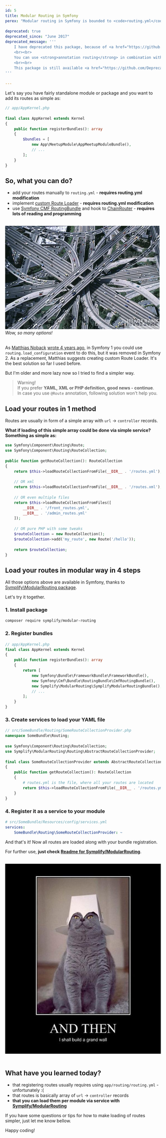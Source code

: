 ```yaml
---
id: 5
title: Modular Routing in Symfony
perex: "Modular routing in Symfony is bounded to <code>routing.yml</code>. Adding few lines for each new module can create large mess. Can we make it bit simpler? Sure we do and I will show you how."

deprecated: true
deprecated_since: "June 2017"
deprecated_message: '''
    I have deprecated this package, because of <a href="https://github.com/Symplify/Symplify/issues/181">feedback that it is not useful</a> and low download rates (under 2 000 in 2 years).
    <br><br>
    You can use <strong>annotation routing</strong> in combination with <strong><a href="/blog/2017/05/07/how-to-refactor-to-new-dependency-injection-features-in-symfony-3-3/#4-use-psr-4-based-service-autodiscovery-and-registration">PSR-4 controller autodiscovery</a></strong> since <strong>Symfony 3.3</strong> and with <a href="https://github.com/symfony/symfony/pull/23044">routing annotation loader enabled by default</a> since <strong>Symfony 3.4</strong>.
    <br><br>
    This package is still available <a href="https://github.com/DeprecatedPackages/SymfonyModularRouting">here for inspiration</a> though.
'''

---
```


Let's say you have fairly standalone module or package and you want to add its routes as simple as:

```php
// app/AppKernel.php

final class AppKernel extends Kernel
{
    public function registerBundles(): array
    {
        $bundles = [
            new App\MeetupModule\AppMeetupModuleBundle(),
            // ...
        ];
    }
}
```

## So, what you can do?

- add your routes manually to `routing.yml` - **requires routing.yml modification**
- implement [custom Route Loader](https://symfony.com/doc/current/cookbook/routing/custom_route_loader.html) - **requires routing.yml modification**
- use [Symfony CMF RoutingBundle](https://github.com/symfony-cmf/RoutingBundle) and hook to [ChainRouter](https://symfony.com/doc/current/cmf/components/routing/chain.html) - **requires lots of reading and programming**

<br>

<div class="text-center">
    <img src="/assets/images/posts/2016/modular-router/mess.jpg" alt="Wow, so many options!">
    <br>
    <em>Wow, so many options!</em>
</div>

<br>

As [Matthias Noback](https://twitter.com/matthiasnoback) [wrote 4 years ago](http://php-and-symfony.matthiasnoback.nl/2012/01/symfony2-dynamically-add-routes/), in Symfony 1 you could use `routing.load_configuration` event to do this, but it was removed in Symfony 2. As a replacement, Matthias suggests creating custom Route Loader. It's the best solution so far I used before.

But I'm older and more lazy now so I tried to find a simpler way.

> Warning!<br>
> If you prefer **YAML, XML or PHP definition, good news - continue**.<br>
> In case you use `@Route` annotation, following solution won't help you.


## Load your routes in 1 method

Routes are usually in form of a simple array with `url` → `controller` records.

**What if loading of this simple array could be done via simple service? Something as simple as:**

```php
use Symfony\Component\Routing\Route;
use Symfony\Component\Routing\RouteCollection;

public function getRouteCollection(): RouteCollection
{
    return $this->loadRouteCollectionFromFile(__DIR__ . '/routes.yml');

    // OR xml
    return $this->loadRouteCollectionFromFile(__DIR__ . '/routes.xml');

    // OR even multiple files
    return $this->loadRouteCollectionFromFiles([
        __DIR__ . '/front_routes.yml',
        __DIR__ . '/admin_routes.yml'
    ]);

    // OR pure PHP with some tweaks
    $routeCollection = new RouteCollection();
    $routeCollection->add('my_route', new Route('/hello'));

    return $routeCollection;
}
```

## Load your routes in modular way in 4 steps

All those options above are available in Symfony, thanks to [Symplify\ModularRouting package](https://github.com/Symplify/ModularRouting).

Let's try it together.

### 1. Install package

```bash
composer require symplify/modular-routing
```

### 2. Register bundles

```php
// app/AppKernel.php
final class AppKernel extends Kernel
{
    public function registerBundles(): array
    {
        return [
            new Symfony\Bundle\FrameworkBundle\FrameworkBundle(),
            new Symfony\Cmf\Bundle\RoutingBundle\CmfRoutingBundle(),
            new Symplify\ModularRouting\SymplifyModularRoutingBundle(),
            // ...
        ];
    }
}
```

### 3. Create services to load your YAML file

```php
// src/SomeBundle/Routing/SomeRouteCollectionProvider.php
namespace SomeBundle\Routing;

use Symfony\Component\Routing\RouteCollection;
use Symplify\ModularRouting\Routing\AbstractRouteCollectionProvider;

final class SomeRouteCollectionProvider extends AbstractRouteCollectionProvider
{
    public function getRouteCollection(): RouteCollection
    {
        # routes.yml is the file, where all your routes are located
        return $this->loadRouteCollectionFromFile(__DIR__ . '/routes.yml');
    }
}
```

### 4. Register it as a service to your module

```yaml
# src/SomeBundle/Resources/config/services.yml
services:
    SomeBundle\Routing\SomeRouteCollectionProvider: ~
```

And that's it! Now all routes are loaded along with your bundle registration.


For further use, **just check [Readme for Symplify/ModularRouting](https://github.com/Symplify/ModularRouting)**.


<br>

<div class="text-center">
    <img src="/assets/images/posts/2016/modular-router/you-are-king.jpg">
</div>

<br>

## What have you learned today?

- that registering routes usually requires using `app/routing/routing.yml` - unfortunately :(
- that routes is basically array of `url` → `controller` records
- **that you can load them per module via service with [Symplify/ModularRouting](https://github.com/Symplify/ModularRouting)**


If you have some questions or tips for how to make loading of routes simpler, just let me know bellow.

Happy coding!

